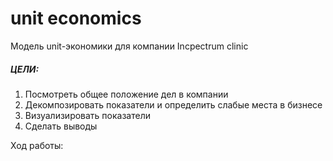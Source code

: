 # unit economics
Модель unit-экономики для компании Incpectrum clinic

##### ЦЕЛИ: 
1. Посмотреть общее положение дел в компании
2. Декомпозировать показатели и определить слабые места в бизнесе
3. Визуализировать показатели
4. Сделать выводы

Ход работы:


